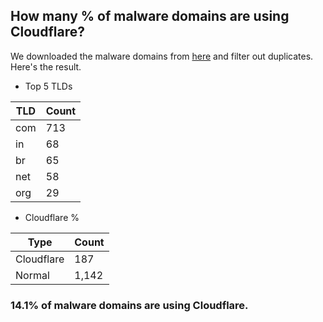 ## How many % of malware domains are using Cloudflare?


We downloaded the malware domains from [here](https://urlhaus.abuse.ch) and filter out duplicates.
Here's the result.


[//]: # (start replacement)


- Top 5 TLDs

| TLD | Count |
| --- | --- |
| com | 713 |
| in | 68 |
| br | 65 |
| net | 58 |
| org | 29 |


- Cloudflare %

| Type | Count |
| --- | --- |
| Cloudflare | 187 |
| Normal | 1,142 |


### 14.1% of malware domains are using Cloudflare.